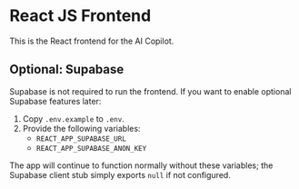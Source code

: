 # React JS Frontend

This is the React frontend for the AI Copilot.

## Optional: Supabase
Supabase is not required to run the frontend. If you want to enable optional Supabase features later:

1. Copy `.env.example` to `.env`.
2. Provide the following variables:
   - `REACT_APP_SUPABASE_URL`
   - `REACT_APP_SUPABASE_ANON_KEY`

The app will continue to function normally without these variables; the Supabase client stub simply exports `null` if not configured.
